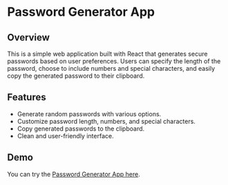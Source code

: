 # Password Generator App

## Overview

This is a simple web application built with React that generates secure passwords based on user preferences. Users can specify the length of the password, choose to include numbers and special characters, and easily copy the generated password to their clipboard.

## Features

- Generate random passwords with various options.
- Customize password length, numbers, and special characters.
- Copy generated passwords to the clipboard.
- Clean and user-friendly interface.

## Demo

You can try the [Password Generator App here](https://your-app-url.com).
